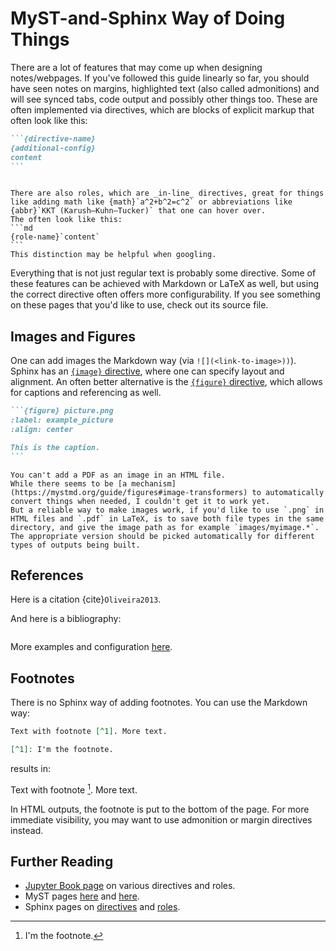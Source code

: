 # MyST-and-Sphinx Way of Doing Things

There are a lot of features that may come up when designing notes/webpages.
If you've followed this guide linearly so far, you should have seen notes on margins, highlighted text (also called admonitions) and will see synced tabs, code output and possibly other things too.
These are often implemented via directives, which are blocks of explicit markup that often look like this:
````md
```{directive-name}
{additional-config}
content
```
````

````{dropdown} I am a directive too! Click me!

There are also roles, which are _in-line_ directives, great for things like adding math like {math}`a^2+b^2=c^2` or abbreviations like {abbr}`KKT (Karush–Kuhn–Tucker)` that one can hover over.
The often look like this:
```md
{role-name}`content` 
```
This distinction may be helpful when googling.
````

Everything that is not just regular text is probably some directive.
Some of these features can be achieved with Markdown or LaTeX as well, but using the correct directive often offers more configurability.
If you see something on these pages that you'd like to use, check out its source file.

## Images and Figures

One can add images  the Markdown way (via `![](<link-to-image>))`). Sphinx has an [`{image}` directive](https://docutils.sourceforge.io/docs/ref/rst/directives.html#image), where one can specify layout and alignment.
An often better alternative is the [`{figure}` directive](https://docutils.sourceforge.io/docs/ref/rst/directives.html#figure), which allows for captions and referencing as well.
````md
```{figure} picture.png
:label: example_picture
:align: center

This is the caption.
```
````

```{important}
You can't add a PDF as an image in an HTML file. 
While there seems to be [a mechanism](https://mystmd.org/guide/figures#image-transformers) to automatically convert things when needed, I couldn't get it to work yet.
But a reliable way to make images work, if you'd like to use `.png` in HTML files and `.pdf` in LaTeX, is to save both file types in the same directory, and give the image path as for example `images/myimage.*`.
The appropriate version should be picked automatically for different types of outputs being built.
```

## References

Here is a citation {cite}`Oliveira2013`.

And here is a bibliography:

```{bibliography}
```

More examples and configuration [here](https://jupyterbook.org/en/stable/tutorials/references.html#create-a-citation).

## Footnotes

There is no Sphinx way of adding footnotes.
You can use the Markdown way:
````md
Text with footnote [^1]. More text.

[^1]: I'm the footnote.
````
results in:

Text with footnote [^1]. More text.

[^1]: I'm the footnote.

In HTML outputs, the footnote is put to the bottom of the page.
For more immediate visibility, you may want to use admonition or margin directives instead.

## Further Reading
- [Jupyter Book page](https://jupyterbook.org/en/stable/content/index.html) on various directives and roles.
- MyST pages [here](https://myst-parser.readthedocs.io/en/latest/syntax/roles-and-directives.html) and [here](https://mystmd.org/guide/admonitions).
- Sphinx pages on [directives](https://www.sphinx-doc.org/en/master/usage/restructuredtext/directives.html) and [roles](https://www.sphinx-doc.org/en/master/usage/restructuredtext/roles.html).
